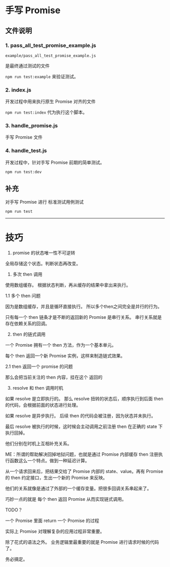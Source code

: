 # 手写 Promise


## 文件说明

### 1. pass_all_test_promise_example.js

`example/pass_all_test_promise_example.js`

是最终通过测试的文件

`npm run test:example` 来验证测试。


### 2. index.js

开发过程中用来执行原生 Promise 对齐的文件

`npm run test:index` 代为执行这个脚本。

### 3. handle_promise.js

手写 Promise 文件

### 4. handle_test.js

开发过程中，针对手写 Promise 前期的简单测试。

`npm run test:dev`

## 补充

对手写 Promise 进行 标准测试用例测试

`npm run test`


----

# 技巧

1. promise 的状态唯一性不可逆转

全局存储这个状态。判断状态再改变。

1. 多次 then 调用

使用数组缓存。
根据状态判断，再从缓存的结果中拿出来执行。

1.1 多个 then 问题

因为是数组缓存，并且是循环直接执行。
所以多个then之间完全是并行的行为。

只有每一个 then 链条才是不断的返回新的 Promise 是串行关系。
串行关系就是存在依赖关系的回调。


2. then 的链式调用

一个 Promise 拥有一个 then 方法，作为一个基本单元。

每个 then 返回一个新 Promise 实例，这样来制造链式效果。


2.1 then 返回一个 promise 的问题

那么会把当前关注的 then 内容，挂在这个 返回的

3. resolve 和 then 调用时机

如果 resolve 是立即执行的。
那么 resolve 扭转的状态后，顺序执行到后面 then 的代码，会根据前面的状态进行处理。


如果 resolve 是异步执行。
后续 then 的代码会被注册，因为状态并未执行。

最后 resolve 被执行的时候，这时候会主动调用之前注册 then 在正确的 state 下执行回掉。

他们分别在时机上互相补充关系。


ME：所谓的帮助解决回掉地狱问题，也就是通过 Promise 内部缓存 then 注册执行函数这么一个特点。做到一种延迟计算。

从一个请求回来后，把结果交给了 Promise 内部的 state、value。再有 Promise 的 then 约定接口，生出一个新的 Promise 来反映。

他们的关系就像是通过了外部的一个缓存变量。把很多回调关系串起来了。

巧妙一点的就是 每个 then 返回 Promise 从而实现链式调用。

TODO？

一个 Promise 里面 return 一个 Promise 的过程

实际上 Promise 对理解复杂的应用过程非常重要。

除了花式的语法之外。
业务逻辑里最重要的就是 Promise 进行请求时候的代码了。

务必搞定。
